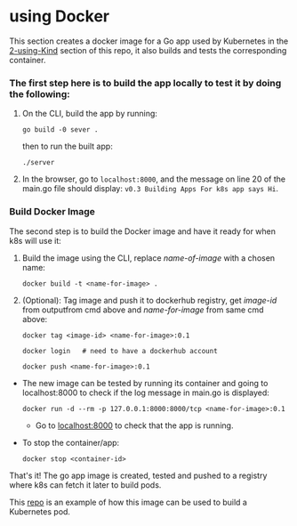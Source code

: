 # using Docker
This section creates a docker image for a Go app used by Kubernetes in the [2-using-Kind](https://github.com/Fabr1ce/building-apps-for-k8s/tree/main/2-using-Kind) section of this repo, it also builds and tests the corresponding container.

### The first step here is to build the app locally to test it by doing the following:

1. On the CLI, build the app by running:

	```
	go build -0 sever .
	```
   then to run the built app:

	```
	./server
	```

2. In the browser, go to `localhost:8000`, and the message on line 20 of the main.go file should display: `v0.3 Building Apps For k8s app says Hi`.


### Build Docker Image
 
The second step is to build the Docker image and have it ready for when k8s will use it:

1. Build the image using the CLI, replace *name-of-image* with a chosen name:

	```
	docker build -t <name-for-image> .

	```
2. (Optional): Tag image and push it to dockerhub registry, get *image-id* from outputfrom cmd above and *name-for-image* from same cmd above:

	```
	docker tag <image-id> <name-for-image>:0.1

	```
	```
	docker login   # need to have a dockerhub account
	```
	
	```
	docker push <name-for-image>:0.1
	```
	
 - The new image can be tested by running its container and going to localhost:8000 to check if the log message in main.go is displayed:

	```
	docker run -d --rm -p 127.0.0.1:8000:8000/tcp <name-for-image>:0.1

	```
	- Go to [localhost:8000](http://localhost:8000) to check that the app is running.
 - To stop the container/app:

	```
	docker stop <container-id>

	```

That's it! The go app image is created, tested and pushed to a registry where k8s can fetch it later to build pods.

This [repo](https://github.com/Fabr1ce/building-apps-for-k8s/tree/main/2-using-Kind) is an example of how this image can be used to build a Kubernetes pod.
